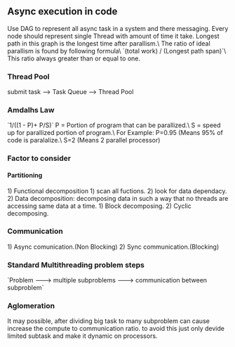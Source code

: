 <h2>Async execution in code</h2>
Use DAG to represent all async task in a system and there messaging.
Every node should represent single Thread with amount of time it take.
Longest path in this graph is the longest time after parallism.\
The ratio of ideal parallism is found by following formula\
`(total work) / (Longest path span)`\
This ratio always greater than or equal to one.

<h3>Thread Pool</h3>
submit task --> Task Queue --> Thread Pool
<h3> Amdalhs Law</h3>
`1/((1 - P)+ P/S)`
P = Portion of program that can be parallized.\
S = speed up for parallized portion of program.\
For Example:
P=0.95 (Means 95% of code is paralalize.\
S=2 (Means 2 parallel processor)
<h3>Factor to consider</h3>
<h4>Partitioning</h4>
1) Functional decomposition
    1) scan all fuctions.
    2) look for data dependacy.
2) Data decomposition: decomposing data in such a way that no threads are accessing same data at a time.
    1) Block decomposing.
    2) Cyclic decomposing.

<h3>Communication</h3>
1) Async comunication.(Non Blocking)
2) Sync communication.(Blocking)

<h3>Standard Multithreading problem steps</h3>
`Problem ---> multiple subproblems ---> communication between subproblem`

<h3>Aglomeration</h3>
It may possible, after dividing big task to many subproblem can cause increase the compute to communication ratio.
to avoid this just only devide limited subtask and make it dynamic on processors.
